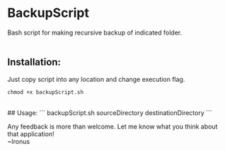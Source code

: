 # BackupScript<br />
Bash script for making recursive backup of indicated folder.<br />
<br />
## Installation:
Just copy script into any location and change execution flag.<br />
```
chmod +x backupScript.sh
```
<br />
## Usage:
```
backupScript.sh sourceDirectory destinationDirectory
```
<br />

Any feedback is more than welcome. Let me know what you think about that application!<br />
~Ironus
